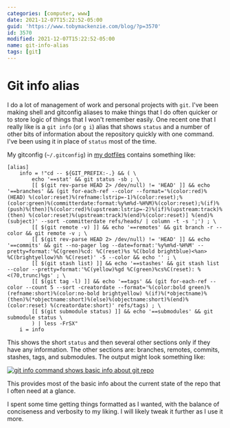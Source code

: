 ```yaml
---
categories: [computer, www]
date: 2021-12-07T15:22:52-05:00
guid: 'https://www.tobymackenzie.com/blog/?p=3570'
id: 3570
modified: 2021-12-07T15:22:52-05:00
name: git-info-alias
tags: [git]
---
```


Git info alias
==============

I do a lot of management of work and personal projects with `git`.  I've been making shell and gitconfig aliases to make things that I do often quicker or to store logic of things that I won't remember easily.  One recent one that I really like is a `git info` (or `g i`) alias that shows `status` and a number of other bits of information about the repository quickly with one command.  I've been using it in place of `status` most of the time.

<!--more-->

My gitconfig (`~/.gitconfig`) in [my dotfiles](https://github.com/tobymackenzie/dotfiles) contains something like:

```
[alias]
	info = !"cd -- ${GIT_PREFIX:-.} && ( \
		echo '==stat' && git status -sb ; \
		[[ $(git rev-parse HEAD 2> /dev/null) != 'HEAD' ]] && echo '==branches' && (git for-each-ref --color --format='%(color:red)%(HEAD) %(color:reset)%(refname:lstrip=-1)%(color:reset);%(color:green)%(committerdate:format:%y%m%d-%H%M)%(color:reset);%(if)%(push)%(then)[%(color:red)%(upstream:lstrip=-2)%(if)%(upstream:track)%(then) %(color:reset)%(upstream:track)%(end)%(color:reset)] %(end)%(subject)' --sort -committerdate refs/heads/ | column -t -s ';') ; \
		[[ $(git remote -v) ]] && echo '==remotes' && git branch -r --color && git remote -v ; \
		[[ $(git rev-parse HEAD 2> /dev/null) != 'HEAD' ]] && echo '==commits' && git --no-pager log --date=format:'%y%m%d-%H%M' --pretty=format:'%C(green)%cd: %C(reset)%s %C(bold brightblue)<%an> %C(brightyellow)%h %C(reset)' -5 --color && echo '' ; \
		[[ $(git stash list) ]] && echo '==stashes' && git stash list --color --pretty=format:'%C(yellow)%gd %C(green)%cs%C(reset): %<(70,trunc)%gs' ; \
		[[ $(git tag -l) ]] && echo '==tags' && (git for-each-ref --color --count 5 --sort -creatordate --format='%(color:bold green)%(refname:short)%(color:no-bold brightyellow) %(if)%(*objectname)%(then)%(*objectname:short)%(else)%(objectname:short)%(end)%(color:reset) %(creatordate:short)' refs/tags) ; \
		[[ $(git submodule status) ]] && echo '==submodules' && git submodule status \
		) | less -FrSX"
	i = info
```

This shows the short `status` and then several other sections only if they have any information.  The other sections are: branches, remotes, commits, stashes, tags, and submodules.  The output might look something like:

[![`git info` command shows basic info about git repo](https://www.tobymackenzie.com/_/wp-content/uploads/2021/12/Screen-Shot-2021-12-07-at-15.03.29-1024x771.png)](https://www.tobymackenzie.com/_/wp-content/uploads/2021/12/Screen-Shot-2021-12-07-at-15.03.29.png)

This provides most of the basic info about the current state of the repo that I often need at a glance.

I spent some time getting things formatted as I wanted, with the balance of conciseness and verbosity to my liking.  I will likely tweak it further as I use it more.
